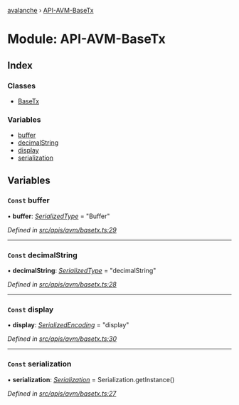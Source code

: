 [avalanche](../README.md) › [API-AVM-BaseTx](api_avm_basetx.md)

# Module: API-AVM-BaseTx

## Index

### Classes

* [BaseTx](../classes/api_avm_basetx.basetx.md)

### Variables

* [buffer](api_avm_basetx.md#const-buffer)
* [decimalString](api_avm_basetx.md#const-decimalstring)
* [display](api_avm_basetx.md#const-display)
* [serialization](api_avm_basetx.md#const-serialization)

## Variables

### `Const` buffer

• **buffer**: *[SerializedType](src_utils.md#serializedtype)* = "Buffer"

*Defined in [src/apis/avm/basetx.ts:29](https://github.com/ava-labs/avalanchejs/blob/62a14d4/src/apis/avm/basetx.ts#L29)*

___

### `Const` decimalString

• **decimalString**: *[SerializedType](src_utils.md#serializedtype)* = "decimalString"

*Defined in [src/apis/avm/basetx.ts:28](https://github.com/ava-labs/avalanchejs/blob/62a14d4/src/apis/avm/basetx.ts#L28)*

___

### `Const` display

• **display**: *[SerializedEncoding](src_utils.md#serializedencoding)* = "display"

*Defined in [src/apis/avm/basetx.ts:30](https://github.com/ava-labs/avalanchejs/blob/62a14d4/src/apis/avm/basetx.ts#L30)*

___

### `Const` serialization

• **serialization**: *[Serialization](../classes/utils_serialization.serialization.md)* = Serialization.getInstance()

*Defined in [src/apis/avm/basetx.ts:27](https://github.com/ava-labs/avalanchejs/blob/62a14d4/src/apis/avm/basetx.ts#L27)*
